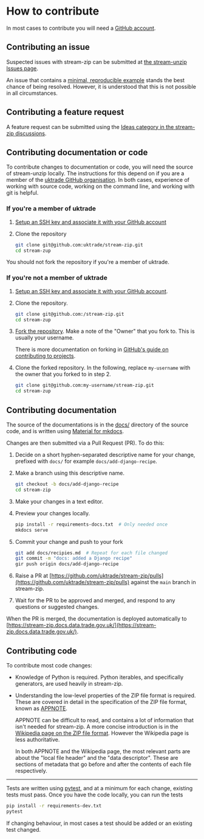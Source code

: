 # How to contribute

In most cases to contribute you will need a [GitHub account](https://github.com/join).


## Contributing an issue

Suspected issues with stream-zip can be submitted at [the stream-unzip Issues page](https://github.com/uktrade/stream-zip/issues).

An issue that contains a [minimal, reproducible example](https://stackoverflow.com/help/minimal-reproducible-example) stands the best chance of being resolved. However, it is understood that this is not possible in all circumstances.


## Contributing a feature request

A feature request can be submitted using the [Ideas category in the stream-zip discussions](https://github.com/uktrade/stream-zip/discussions/categories/ideas).


## Contributing documentation or code

To contribute changes to documentation or code, you will need the source of stream-unzip locally. The instructions for this depend on if you are a member of the [uktrade GitHub organisation](https://github.com/uktrade). In both cases, experience of working with source code, working on the command line, and working with git is helpful.


### If you're a member of uktrade

1. [Setup an SSH key and associate it with your GitHub account](https://docs.github.com/en/authentication/connecting-to-github-with-ssh/adding-a-new-ssh-key-to-your-github-account)

2. Clone the repository

    ```bash
    git clone git@github.com:uktrade/stream-zip.git
    cd stream-zup
    ```

You should not fork the repository if you're a member of uktrade.

### If you're not a member of uktrade

1. [Setup an SSH key and associate it with your GitHub account](https://docs.github.com/en/authentication/connecting-to-github-with-ssh/adding-a-new-ssh-key-to-your-github-account).

2. Clone the repository.

    ```bash
    git clone git@github.com:/stream-zip.git
    cd stream-zup
    ```

2. [Fork the repository](https://github.com/uktrade/stream-zip/fork). Make a note of the "Owner" that you fork to. This is usually your username.

   There is more documentation on forking in [GitHub's guide on contributing to projects](https://docs.github.com/en/get-started/quickstart/contributing-to-projects).

3. Clone the forked repository. In the following, replace `my-username` with the owner that you forked to in step 2.

    ```bash
    git clone git@github.com:my-username/stream-zip.git
    cd stream-zup
    ```

## Contributing documentation

The source of the documentations is in the [docs/](https://github.com/uktrade/stream-zip/tree/main/docs) directory of the source code, and is written using [Material for mkdocs](https://squidfunk.github.io/mkdocs-material/).

Changes are then submitted via a Pull Request (PR). To do this:

1. Decide on a short hyphen-separated descriptive name for your change, prefixed with `docs/` for example `docs/add-django-recipe`.

2. Make a branch using this descriptive name.

    ```bash
    git checkout -b docs/add-django-recipe
    cd stream-zip
    ```

3. Make your changes in a text editor.

4. Preview your changes locally.

    ```bash
    pip install -r requirements-docs.txt  # Only needed once
    mkdocs serve
    ```

5. Commit your change and push to your fork

    ```bash
    git add docs/recipies.md  # Repeat for each file changed
    git commit -m "docs: added a Django recipe"
    gir push origin docs/add-django-recipe
    ```

6. Raise a PR at [https://github.com/uktrade/stream-zip/pulls](https://github.com/uktrade/stream-zip/pulls) against the `main` branch in stream-zip.

7. Wait for the PR to be approved and merged, and respond to any questions or suggested changes.

When the PR is merged, the documentation is deployed automatically to [https://stream-zip.docs.data.trade.gov.uk/](https://stream-zip.docs.data.trade.gov.uk/).


## Contributing code

To contribute most code changes:

- Knowledge of Python is required. Python iterables, and specifically generators, are used heavily in stream-zip.

- Understanding the low-level properties of the ZIP file format is required. These are covered in detail in the specification of the ZIP file format, known as [APPNOTE](https://support.pkware.com/home/pkzip/developer-tools/appnote).

  APPNOTE can be difficult to read, and contains a lot of information that isn't needed for stream-zip. A more concise introduction is in the [Wikipedia page on the ZIP file format](https://en.wikipedia.org/wiki/ZIP_(file_format)). However the Wikipedia page is less authoritative.

  In both APPNOTE and the Wikipedia page, the most relevant parts are about the "local file header" and the "data descriptor". These are sections of metadata that go before and after the contents of each file respectively.

---

Tests are written using [pytest](https://pytest.org), and at a minimum for each change, existing tests must pass. Once you have the code locally, you can run the tests

```bash
pip install -r requirements-dev.txt
pytest
```

If changing behaviour, in most cases a test should be added or an existing test changed.
